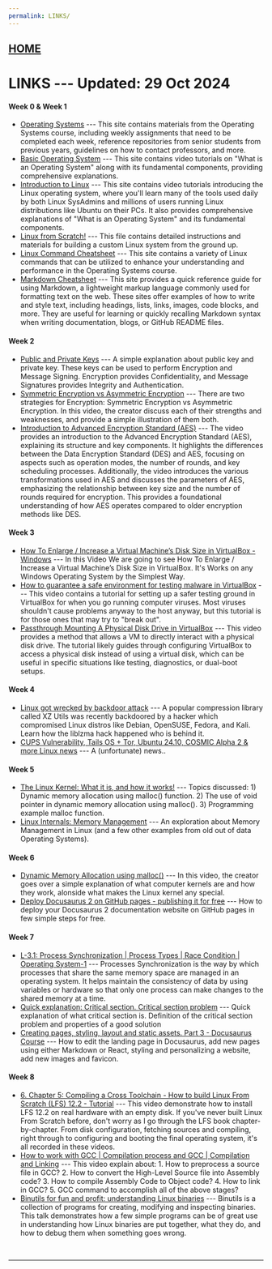 ```yaml
---
permalink: LINKS/
---
```


## [HOME](../)

# **LINKS** --- Updated: 29 Oct 2024

#### Week 0 & Week 1

* [Operating Systems](https://os.vlsm.org/)
  --- This site contains materials from the Operating Systems course, including weekly assignments that need to be completed each week, reference repositories from senior students from previous years, guidelines on how to contact professors, and more.
* [Basic Operating System](https://www.youtube.com/watch?v=VjPgYcQqqN0&t=113s)
  --- This site contains video tutorials on "What is an Operating System" along with its fundamental components, providing comprehensive explanations.
* [Introduction to Linux](https://youtu.be/sWbUDq4S6Y8?si=3Ft90sXH5h6t9mL0)
  --- This site contains video tutorials introducing the Linux operating system, where you'll learn many of the tools used daily by both Linux SysAdmins and millions of users running Linux distributions like Ubuntu on their PCs. It also provides comprehensive explanations of "What is an Operating System" and its fundamental components.
* [Linux from Scratch!](https://www.linuxfromscratch.org/lfs/downloads/12.0/LFS-BOOK-12.0.pdf)
  --- This file contains detailed instructions and materials for building a custom Linux system from the ground up.
* [Linux Command Cheatsheet](https://www.geeksforgeeks.org/linux-commands-cheat-sheet/)
  --- This site contains a variety of Linux commands that can be utilized to enhance your understanding and performance in the Operating Systems course.
* [Markdown Cheatsheet](https://github.com/adam-p/markdown-here/wiki/Markdown-Cheatsheet)
  --- This site provides a quick reference guide for using Markdown, a lightweight markup language commonly used for formatting text on the web. These sites offer examples of how to write and style text, including headings, lists, links, images, code blocks, and more. They are useful for learning or quickly recalling Markdown syntax when writing documentation, blogs, or GitHub README files.

#### Week 2

* [Public and Private Keys](https://youtu.be/_zyKvPvh808?si=dRcLckgnnXT3QB0R)
  --- A simple explanation about public key and private key. These keys can be used to perform Encryption and Message Signing. Encryption provides Confidentiality, and Message Signatures provides Integrity and Authentication.
* [Symmetric Encryption vs Asymmetric Encryption](https://youtu.be/o_g-M7UBqI8?si=76Y3t4--6PR6etjz)
  --- There are two strategies for Encryption: Symmetric Encryption vs Asymmetric Encryption. In this video, the creator discuss each of their strengths and weaknesses, and provide a simple illustration of them both.
* [Introduction to Advanced Encryption Standard (AES)](https://youtu.be/3MPkc-PFSRI?si=381C14HmI1D9k9BU)
  --- The video provides an introduction to the Advanced Encryption Standard (AES), explaining its structure and key components. It highlights the differences between the Data Encryption Standard (DES) and AES, focusing on aspects such as operation modes, the number of rounds, and key scheduling processes. Additionally, the video introduces the various transformations used in AES and discusses the parameters of AES, emphasizing the relationship between key size and the number of rounds required for encryption. This provides a foundational understanding of how AES operates compared to older encryption methods like DES.

#### Week 3

* [How To Enlarge / Increase a Virtual Machine’s Disk Size in VirtualBox - Windows](https://youtu.be/n1YOlMlU-dg?si=_OKHjiUgcDm1bTzb)
  --- In this Video We are going to see How To Enlarge / Increase  a Virtual Machine’s Disk Size in VirtualBox.  It's Works on any Windows Operating System by the Simplest Way.
* [How to guarantee a safe environment for testing malware in VirtualBox](https://youtu.be/RuHhX-JqnKg?si=DtI66KbimemNB30E)
  --- This video contains a tutorial for setting up a safer testing ground in VirtualBox for when you go running computer viruses. Most viruses shouldn't cause problems anyway to the host anyway, but this tutorial is for those ones that may try to "break out".
* [Passthrough Mounting A Physical Disk Drive in VirtualBox](https://youtu.be/t9L_gH0b5zw?si=0n7UZ7KQbrnj-38G)
  --- This video provides a method that allows a VM to directly interact with a physical disk drive. The tutorial likely guides through configuring VirtualBox to access a physical disk instead of using a virtual disk, which can be useful in specific situations like testing, diagnostics, or dual-boot setups.

#### Week 4

* [Linux got wrecked by backdoor attack](https://youtu.be/bS9em7Bg0iU?si=4vFUtfDfyJopcY-_)
  --- A popular compression library called XZ Utils was recently backdoored by a hacker which compromised Linux distros like Debian, OpenSUSE, Fedora, and Kali. Learn how the liblzma hack happened who is behind it. 
* [CUPS Vulnerability, Tails OS + Tor, Ubuntu 24.10, COSMIC Alpha 2 & more Linux news](https://youtu.be/Oh9D8KVjMcA?si=ZcAawkdqWwGTI6cu)
  --- A (unfortunate) news..

#### Week 5

* [The Linux Kernel: What it is, and how it works!](https://youtu.be/JDfo2Lc7iLU?si=NyHWly3Vt9zai9kx)
  --- Topics discussed: 1) Dynamic memory allocation using malloc() function. 2) The use of void pointer in dynamic memory allocation using malloc(). 3) Programming example malloc function.
* [Linux Internals: Memory Management](https://youtu.be/FcZ5A-K2JUo?si=XQG0Z1uTILFwZFUr)
  --- An exploration about Memory Management in Linux (and a few other examples from old out of data Operating Systems).

#### Week 6

* [Dynamic Memory Allocation using malloc()](https://youtu.be/Vch7_YeGKH4?si=Q9HpdLa-pfjHByw6)
  --- In this video, the creator goes over a simple explanation of what computer kernels are and how they work, alonside what makes the Linux kernel any special.
* [Deploy Docusaurus 2 on GitHub pages - publishing it for free](https://youtu.be/NiHFqziyvyk?si=IWeYeph909Qe0P42)
  --- How to deploy your Docusaurus 2 documentation website on GitHub pages in few simple steps for free.

#### Week 7

* [L-3.1: Process Synchronization | Process Types | Race Condition | Operating System-1](https://youtu.be/3Eaw1SSIqRg?si=uj_DJ7WvjudONrNF)
  --- Processes Synchronization is the way by which processes that share the same memory space are managed in an operating system. It helps maintain the consistency of data by using variables or hardware so that only one process can make changes to the shared memory at a time. 
* [Quick explanation: Critical section. Critical section problem](https://youtu.be/BSX1YEoCVgA?si=BiHKiEairAOLEz6N)
  --- Quick explanation of what critical section is. Definition of the critical section problem and properties of a good solution
* [Creating pages, styling, layout and static assets. Part 3 - Docusaurus Course](https://youtu.be/-XHeXiKRnhs?si=zcck-rfV7FsDqHy1)
  --- How to edit the landing page in Docusaurus, add new pages using either Markdown or React, styling and personalizing a website, add new images and favicon.

#### Week 8

* [6. Chapter 5: Compiling a Cross Toolchain - How to build Linux From Scratch (LFS) 12.2 - Tutorial](https://youtu.be/vMdPHpPiy4Q?si=FoZIeM2yoCYQ6Sui)
  --- This video demonstrate how to install LFS 12.2 on real hardware with an empty disk. If you've never built Linux From Scratch before, don't worry as I go through the LFS book chapter-by-chapter. From disk configuration, fetching sources and compiling, right through to configuring and booting the final operating system, it's all recorded in these videos.
* [How to work with GCC | Compilation process and GCC | Compilation and Linking](https://youtu.be/Qn-PrsAKcco?si=_nnTPgvXCKkFNCFX)
  --- This video explain about:
      1. How to preprocess a source file in GCC?
      2. How to convert the High-Level Source file into Assembly code?
      3. How to compile Assembly Code to Object code?
      4. How to link in GCC?
      5. GCC command to accomplish all of the above stages?
* [Binutils for fun and profit: understanding Linux binaries](https://youtu.be/htepUJY8nH8?si=ZJkdHyDQcPagAhoS)
  --- Binutils is a collection of programs for creating, modifying and inspecting binaries. This talk demonstrates how a few simple programs can be of great use in understanding how Linux binaries are put together, what they do, and how to debug them when something goes wrong.
<br>
<hr>
